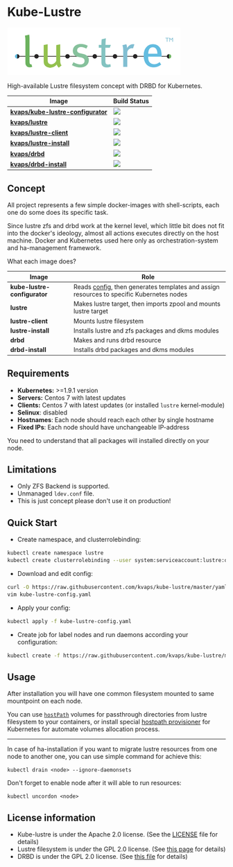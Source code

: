 # Kube-Lustre

![](lustre-logo.png)

High-available Lustre filesystem concept with DRBD for Kubernetes.

| Image                                 | Build Status                                                                 |
|---------------------------------------|------------------------------------------------------------------------------|
| **[kvaps/kube-lustre-configurator]**  | ![](https://img.shields.io/docker/build/kvaps/kube-lustre-configurator.svg)  |
| **[kvaps/lustre]**                    | ![](https://img.shields.io/docker/build/kvaps/lustre.svg)                    |
| **[kvaps/lustre-client]**             | ![](https://img.shields.io/docker/build/kvaps/lustre-client.svg)             |
| **[kvaps/lustre-install]**            | ![](https://img.shields.io/docker/build/kvaps/lustre-install.svg)            |
| **[kvaps/drbd]**                      | ![](https://img.shields.io/docker/build/kvaps/drbd.svg)                      |
| **[kvaps/drbd-install]**              | ![](https://img.shields.io/docker/build/kvaps/drbd-install.svg)              |

[kvaps/kube-lustre-configurator]: https://hub.docker.com/r/kvaps/kube-lustre-configurator/builds/
[kvaps/lustre]: https://hub.docker.com/r/kvaps/kvaps/lustre/builds/
[kvaps/lustre-client]: https://hub.docker.com/r/kvaps/lustre-client/builds/
[kvaps/lustre-install]: https://hub.docker.com/r/kvaps/lustre-install/builds/
[kvaps/drbd]: https://hub.docker.com/r/kvaps/drbd/builds/
[kvaps/drbd-install]: https://hub.docker.com/r/kvaps/drbd-install/builds/

## Concept

All project represents a few simple docker-images with shell-scripts, each one do some does its specific task.

Since lustre zfs and drbd work at the kernel level, which little bit does not fit into the docker's ideology, almost all actions executes directly on the host machine.
Docker and Kubernetes used here only as orchestration-system and ha-management framework.

What each image does?

| Image                         | Role                                                                                      |
|-------------------------------|-------------------------------------------------------------------------------------------|
| **kube-lustre-configurator**  | Reads [config], then generates templates and assign resources to specific Kubernetes nodes |
| **lustre**                    | Makes lustre target, then imports zpool and mounts lustre target                          |
| **lustre-client**             | Mounts lustre filesystem                                                                  |
| **lustre-install**            | Installs lustre and zfs packages and dkms modules                                         |
| **drbd**                      | Makes and runs drbd resource                                                              |
| **drbd-install**              | Installs drbd packages and dkms modules                                                   |


[config]: https://github.com/kvaps/kube-lustre/blob/master/yaml/kube-lustre-config.yaml

## Requirements

* **Kubernetes:** >=1.9.1 version
* **Servers:** Centos 7 with latest updates
* **Clients:** Centos 7 with latest updates (or installed `lustre` kernel-module)
* **Selinux**: disabled
* **Hostnames**: Each node should reach each other by single hostname
* **Fixed IPs**: Each node should have unchangeable IP-address

You need to understand that all packages will installed directly on your node.

## Limitations

* Only ZFS Backend is supported.
* Unmanaged `ldev.conf` file.
* This is just concept please don't use it on production!

## Quick Start

* Create namespace, and clusterrolebinding:
```sh
kubectl create namespace lustre
kubectl create clusterrolebinding --user system:serviceaccount:lustre:default lustre-cluster-admin --clusterrole cluster-admin
```

* Download and edit config:
```sh
curl -O https://raw.githubusercontent.com/kvaps/kube-lustre/master/yaml/kube-lustre-config.yaml
vim kube-lustre-config.yaml
```

* Apply your config:
```sh
kubectl apply -f kube-lustre-config.yaml
```

* Create job for label nodes and run daemons according your configuration:
```sh
kubectl create -f https://raw.githubusercontent.com/kvaps/kube-lustre/master/yaml/kube-lustre-configurator.yaml
```

## Usage

After installation you will have one common filesystem mounted to same mountpoint on each node.

You can use [`hostPath`](https://kubernetes.io/docs/concepts/storage/volumes/#hostpath) volumes for passthrough directories from lustre filesystem to your containers, or install special [hostpath provisioner](https://github.com/torchbox/k8s-hostpath-provisioner) for Kubernetes for automate volumes allocation process.

---

In case of ha-installation if you want to migrate lustre resources from one node to another one, you can use simple command for achieve this:
```
kubectl drain <node> --ignore-daemonsets
```
Don't forget to enable node after it will able to run resources:
```
kubectl uncordon <node>
```

## License information

* Kube-lustre is under the Apache 2.0 license. (See the [LICENSE](LICENSE) file for details)
* Lustre filesystem is under the GPL 2.0 license. (See [this page](http://lustre.org/development/) for details)
* DRBD is under the GPL 2.0 license. (See [this file](https://github.com/LINBIT/drbd-8.4/blob/master/COPYING) for details)
